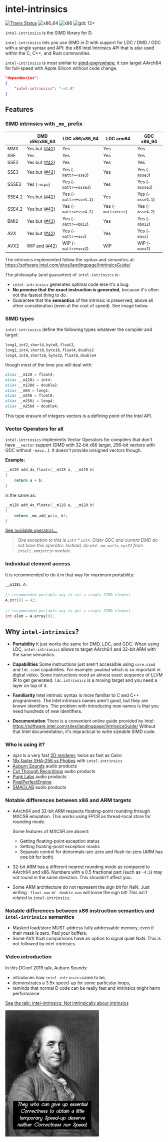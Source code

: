 
# intel-intrinsics

[![Travis Status](https://api.travis-ci.com/AuburnSounds/intel-intrinsics.svg?branch=master)](https://travis-ci.com/AuburnSounds/intel-intrinsics)
![x86_64](https://github.com/AuburnSounds/intel-intrinsics/workflows/x86_64/badge.svg)
![x86](https://github.com/AuburnSounds/intel-intrinsics/workflows/x86/badge.svg)
![gdc 12+](https://github.com/AuburnSounds/intel-intrinsics/workflows/gdc/badge.svg)

`intel-intrinsics` is the SIMD library for D.

`intel-intrinsics` lets you use SIMD in D with support for LDC / DMD / GDC with a single syntax and API: the x86 Intel Intrinsics API that is also used within the C, C++, and Rust communities.

`intel-intrinsics` is most similar to [simd-everywhere](https://github.com/simd-everywhere/simde), it can target AArch64 for full-speed with Apple Silicon without code change.

```json
"dependencies":
{
    "intel-intrinsics": "~>1.0"
}
```

## Features

### SIMD intrinsics with `_mm_` prefix

|       | DMD x86/x86_64        | LDC x86/x86_64         | LDC arm64            | GDC x86_64              |
|-------|-----------------------|------------------------|----------------------|-------------------------|
| MMX   | Yes but ([#42](https://github.com/AuburnSounds/intel-intrinsics/issues/42)) | Yes                      | Yes    | Yes |
| SSE   | Yes | Yes                      | Yes    | Yes |
| SSE2  | Yes but ([#42](https://github.com/AuburnSounds/intel-intrinsics/issues/42)) | Yes                      | Yes    | Yes |
| SSE3  | Yes but ([#42](https://github.com/AuburnSounds/intel-intrinsics/issues/42)) | Yes (`-mattr=+sse3`)   | Yes    | Yes (`-msse3`) |
| SSSE3 | Yes (`-mcpu`) | Yes (`-mattr=+ssse3`)  | Yes    | Yes  (`-mssse3`) |
| SSE4.1| Yes but ([#42](https://github.com/AuburnSounds/intel-intrinsics/issues/42)) | Yes (`-mattr=+sse4.1`) | Yes    | Yes  (`-msse4.1`) |
| SSE4.2| Yes but ([#42](https://github.com/AuburnSounds/intel-intrinsics/issues/42)) | Yes (`-mattr=+sse4.2`) | Yes (`-mattr=+crc`)   | Yes (`-msse4.2`) |
| BMI2  | Yes but ([#42](https://github.com/AuburnSounds/intel-intrinsics/issues/42)) | Yes (`-mattr=+bmi2`)   | Yes | Yes (`-mbmi2`)  |
| AVX   | Yes but ([#42](https://github.com/AuburnSounds/intel-intrinsics/issues/42)) | Yes (`-mattr=+avx`) | Yes | Yes (`-mavx`) |
| AVX2  | WIP and ([#42](https://github.com/AuburnSounds/intel-intrinsics/issues/42)) | WIP (`-mattr=+avx2`) | WIP | WIP (`-mavx2`) |

The intrinsics implemented follow the syntax and semantics at: https://software.intel.com/sites/landingpage/IntrinsicsGuide/

The philosophy (and guarantee) of `intel-intrinsics` is:
 - `intel-intrinsics` generates optimal code else it's a bug.
 - **No promise that the exact instruction is generated**, because it's often not the fastest thing to do.
 - Guarantee that the **semantics** of the intrinsic is preserved, above all other consideration (even at the cost of speed). See image below.

### SIMD types

`intel-intrinsics` define the following types whatever the compiler and target:

`long1`, `int2`, `short4`, `byte8`, `float2`,  
`long2`, `int4`, `short8`, `byte16`, `float4`, `double2`  
`long4`, `int8`, `short16`, `byte32`, `float8`, `double4`

though most of the time you will deal with:
```d
alias __m128 = float4; 
alias __m128i = int4;
alias __m128d = double2;
alias __m64 = long1;
alias __m256 = float8; 
alias __m256i = long4;
alias __m256d = double4;
```

This type erasure of integers vectors is a defining point of the Intel API.


### Vector Operators for all

`intel-intrinsics` implements Vector Operators for compilers that don't have `__vector` support (DMD with 32-bit x86 target, 256-bit vectors with GDC without `-mavx`...). It doesn't provide unsigned vectors though.

**Example:**
```d
__m128 add_4x_floats(__m128 a, __m128 b)
{
    return a + b;
}
```
is the same as:
```d
__m128 add_4x_floats(__m128 a, __m128 b)
{
    return _mm_add_ps(a, b);
}
```

[See available operators...](https://dlang.org/spec/simd.html#vector_op_intrinsics)

> _One exception to this is `int4` * `int4`. Older GDC and current DMD do not have this operator. Instead, do use `_mm_mullo_epi32` from `inteli.smmintrin` module._


### Individual element access

It is recommended to do it in that way for maximum portability:
```d
__m128i A;

// recommended portable way to set a single SIMD element
A.ptr[0] = 42; 

// recommended portable way to get a single SIMD element
int elem = A.array[0];
```


## Why `intel-intrinsics`?

- **Portability** 
  It just works the same for DMD, LDC, and GDC.
  When using LDC, `intel-intrinsics` allows to target AArch64 and 32-bit ARM with the same semantics.

- **Capabilities**
  Some instructions just aren't accessible using `core.simd` and `ldc.simd` capabilities. For example: `pmaddwd` which is so important in digital video. Some instructions need an almost exact sequence of LLVM IR to get generated. `ldc.intrinsics` is a moving target and you need a layer on top of it.
  
- **Familiarity**
  Intel intrinsic syntax is more familiar to C and C++ programmers. 
The Intel intrinsics names  aren't good, but they are known identifiers.
The problem with introducing new names is that you need hundreds of new identifiers.

- **Documentation**
There is a convenient online guide provided by Intel:
https://software.intel.com/sites/landingpage/IntrinsicsGuide/
Without that Intel documentation, it's impractical to write sizeable SIMD code.


### Who is using it?

- `dg2d` is a very fast [2D renderer](https://github.com/cerjones/dg2d), twice as fast as Cairo
- [18x faster SHA-256 vs Phobos](https://github.com/AuburnSounds/intel-intrinsics/blob/master/examples/sha256/source/main.d) with `intel-intrinsics`
- [Auburn Sounds](https://www.auburnsounds.com/) audio products
- [Cut Through Recordings](https://www.cutthroughrecordings.com/) audio products
- [Punk Labs](https://punklabs.com/) audio products
- [PixelPerfectEngine](https://github.com/ZILtoid1991/pixelperfectengine)
- [SMAOLAB](https://smaolab.org/) audio products


### Notable differences between x86 and ARM targets

- AArch64 and 32-bit ARM respects floating-point rounding through MXCSR emulation.
  This works using FPCR as thread-local store for rounding mode.

  Some features of MXCSR are absent:
  - Getting floating-point exception status
  - Setting floating-point exception masks
  - Separate control for denormals-are-zero and flush-to-zero (ARM has one bit for both)

- 32-bit ARM has a different nearest rounding mode as compared to AArch64 and x86. Numbers with a 0.5 fractional part (such as `-4.5`) may not round in the same direction. This shouldn't affect you.

- Some ARM architecture do not represent the sign bit for NaN. Just writing `-float.nan` or `-double.nan` will loose the sign bit! This isn't related to `intel-intrinsics`.

### Notable differences between x86 instruction semantics and `intel-intrinsics` semantics

- Masked load/store MUST address fully addressable memory, even if their mask is zero. Pad your buffers.
- Some AVX float comparisons have an option to signal quiet NaN. This is not followed by intel-intrinsics.



### Video introduction

In this DConf 2019 talk, Auburn Sounds:
- introduces how `intel-intrinsics`came to be, 
- demonstrates a 3.5x speed-up for some particular loops,
- reminds that normal D code can be really fast and intrinsics might harm performance

[See the talk: intel-intrinsics: Not intrinsically about intrinsics](https://www.youtube.com/watch?v=cmswsx1_BUQ)

<img alt="Ben Franklin" src="https://raw.githubusercontent.com/AuburnSounds/intel-intrinsics/master/ben.jpg">

